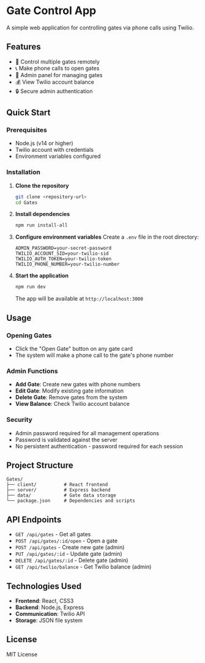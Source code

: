 # Gate Control App

A simple web application for controlling gates via phone calls using Twilio.

## Features

- 🚪 Control multiple gates remotely
- 📞 Make phone calls to open gates
- 👑 Admin panel for managing gates
- 💰 View Twilio account balance
- 🔒 Secure admin authentication

## Quick Start

### Prerequisites

- Node.js (v14 or higher)
- Twilio account with credentials
- Environment variables configured

### Installation

1. **Clone the repository**
   ```bash
   git clone <repository-url>
   cd Gates
   ```

2. **Install dependencies**
   ```bash
   npm run install-all
   ```

3. **Configure environment variables**
   Create a `.env` file in the root directory:
   ```env
   ADMIN_PASSWORD=your-secret-password
   TWILIO_ACCOUNT_SID=your-twilio-sid
   TWILIO_AUTH_TOKEN=your-twilio-token
   TWILIO_PHONE_NUMBER=your-twilio-number
   ```

4. **Start the application**
   ```bash
   npm run dev
   ```

   The app will be available at `http://localhost:3000`

## Usage

### Opening Gates
- Click the "Open Gate" button on any gate card
- The system will make a phone call to the gate's phone number

### Admin Functions
- **Add Gate**: Create new gates with phone numbers
- **Edit Gate**: Modify existing gate information
- **Delete Gate**: Remove gates from the system
- **View Balance**: Check Twilio account balance

### Security
- Admin password required for all management operations
- Password is validated against the server
- No persistent authentication - password required for each session

## Project Structure

```
Gates/
├── client/          # React frontend
├── server/          # Express backend
├── data/            # Gate data storage
└── package.json     # Dependencies and scripts
```

## API Endpoints

- `GET /api/gates` - Get all gates
- `POST /api/gates/:id/open` - Open a gate
- `POST /api/gates` - Create new gate (admin)
- `PUT /api/gates/:id` - Update gate (admin)
- `DELETE /api/gates/:id` - Delete gate (admin)
- `GET /api/twilio/balance` - Get Twilio balance (admin)

## Technologies Used

- **Frontend**: React, CSS3
- **Backend**: Node.js, Express
- **Communication**: Twilio API
- **Storage**: JSON file system

## License

MIT License
